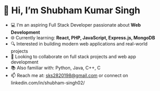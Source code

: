 # 👋 Hi, I’m Shubham Kumar Singh

- 💻 I’m an aspiring Full Stack Developer passionate about **Web Development**
- 🌐 Currently learning: **React, PHP, JavaScript, Express.js, MongoDB**
- 🔍 Interested in building modern web applications and real-world projects
- 🤝 Looking to collaborate on full stack projects and web app development
- 📚 Also familiar with: Python, Java, C++, C
- 📫 Reach me at: sks2820198@gmail.com or connect on linkedin.com/in/shubham-singh02/


<!---
ShubhamKumarSingh28/ShubhamKumarSingh28 is a ✨ special ✨ repository because its `README.md` (this file) appears on your GitHub profile.
You can click the Preview link to take a look at your changes.
--->
